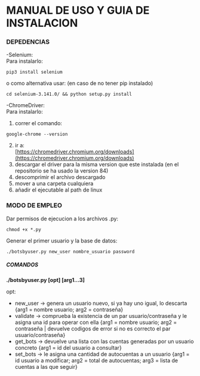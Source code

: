 # MANUAL DE USO Y GUIA DE INSTALACION  




### DEPEDENCIAS  


-Selenium:  
Para instalarlo:  

~~~
pip3 install selenium
~~~  
o como alternativa usar:  (en caso de no tener pip instalado)  
~~~ 
cd selenium-3.141.0/ && python setup.py install
~~~  
	
-ChromeDriver:  
Para instalarlo:  
1. correr el comando:  
~~~
google-chrome --version  
~~~
2. ir a:  
[https://chromedriver.chromium.org/downloads](https://chromedriver.chromium.org/downloads)  
3. descargar el driver para la misma version que este instalada (en el repositorio se ha usado la version 84)  
4. descomprimir el archivo descargado  
5. mover a una carpeta cualquiera  
6. añadir el ejecutable al path de linux
		
		
### MODO DE EMPLEO  


Dar permisos de ejecucion a los archivos .py:  
~~~
chmod +x *.py  
~~~
Generar el primer usuario y la base de datos:  
~~~
./botsbyuser.py new_user nombre_usuario password
~~~
	
		
##### COMANDOS  
**./botsbyuser.py [opt] [arg1...3]**  
	
opt:  
- new_user	->	genera un usuario nuevo, si ya hay uno igual, lo descarta	{arg1 = nombre usuario; arg2 = contraseña}  
- validate	->	comprueba la existencia de un par usuario/contraseña y le asigna una id para operar con ella	{arg1 = nombre usuario; arg2 = contraseña | devuelve codigos de error si no es correcto el par usuario/contraseña}  
- get_bots	->	devuelve una lista con las cuentas generadas por un usuario concreto {arg1 = id del usuario a consultar}  
- set_bots	->	le asigna una cantidad de autocuentas a un usuario {arg1 = id usuario a modificar; arg2 = total de autocuentas; arg3 = lista de cuentas a las que seguir}  
